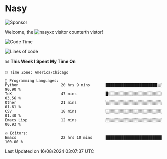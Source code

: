 # Nasy

<!--
<p align="center">
<img height="200" src="https://github-readme-stats.vercel.app/api?username=nasyxx&count_private=true&show_icons=true&theme=dracula&include_all_commits=true"/>
<img height="200" src="https://github-readme-stats.vercel.app/api/top-langs/?username=nasyxx&theme=dracula&hide=html,jupyter+notebook&count_private=true&show_icons=true"/>
</p>

  
----------------
-->

![Sponsor](https://img.shields.io/static/v1.svg?label=Sponsor&message=%E2%9D%A4&logo=GitHub&style=flat&color=pink)
 
Welcome, the ![nasyxx visitor counter](https://count.getloli.com/get/@nasyxx?theme=rule34)th vistor!
 
<!--START_SECTION:waka-->
![Code Time](http://img.shields.io/badge/Code%20Time-4%2C582%20hrs%2051%20mins-blue)

![Lines of code](https://img.shields.io/badge/From%20Hello%20World%20I%27ve%20Written-0%20lines%20of%20code-blue)

📊 **This Week I Spent My Time On** 

```text
🕑︎ Time Zone: America/Chicago

💬 Programming Languages: 
Python                   20 hrs 9 mins       ███████████████████████░░   90.90 % 
TeX                      47 mins             █░░░░░░░░░░░░░░░░░░░░░░░░   03.56 % 
Other                    21 mins             ░░░░░░░░░░░░░░░░░░░░░░░░░   01.61 % 
CSV                      18 mins             ░░░░░░░░░░░░░░░░░░░░░░░░░   01.40 % 
Emacs Lisp               12 mins             ░░░░░░░░░░░░░░░░░░░░░░░░░   00.93 % 

🔥 Editors: 
Emacs                    22 hrs 10 mins      █████████████████████████   100.00 % 
```


 Last Updated on 16/08/2024 03:07:37 UTC
<!--END_SECTION:waka-->

<!-- ![visitors](https://visitor-badge.laobi.icu/badge?page_id=nasyxx.nasyxx) -->
